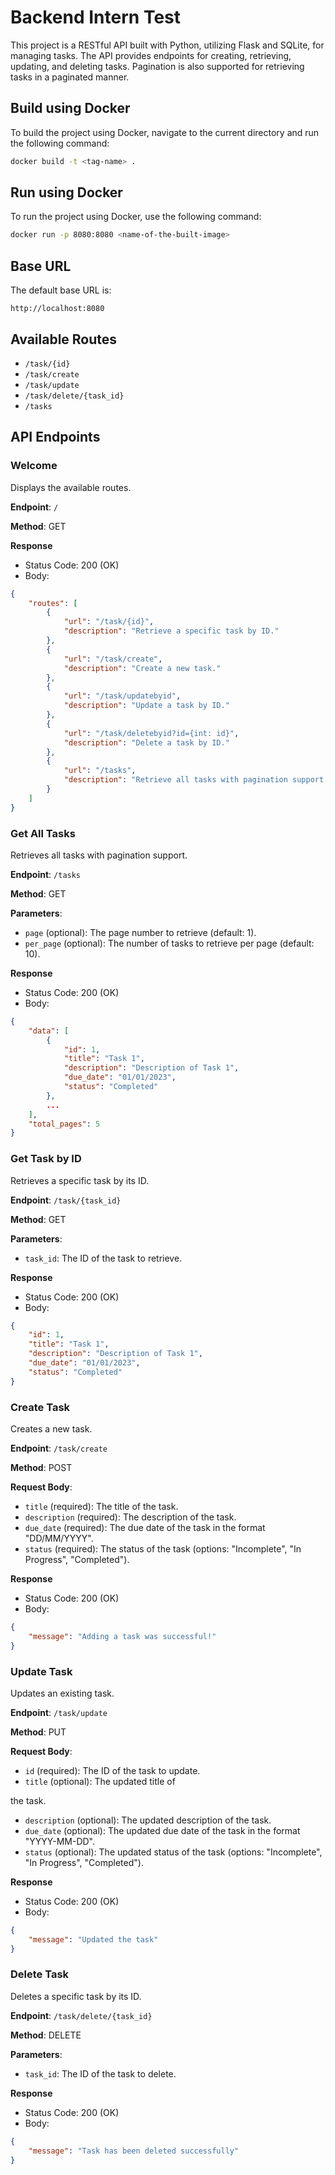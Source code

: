 # Backend Intern Test

This project is a RESTful API built with Python, utilizing Flask and SQLite, for managing tasks. The API provides endpoints for creating, retrieving, updating, and deleting tasks. Pagination is also supported for retrieving tasks in a paginated manner.

## Build using Docker

To build the project using Docker, navigate to the current directory and run the following command:

```bash
docker build -t <tag-name> .
```

## Run using Docker

To run the project using Docker, use the following command:

```bash
docker run -p 8080:8080 <name-of-the-built-image>
```

## Base URL

The default base URL is:

```
http://localhost:8080
```

## Available Routes

- `/task/{id}`
- `/task/create`
- `/task/update`
- `/task/delete/{task_id}`
- `/tasks`

## API Endpoints

### Welcome

Displays the available routes.

**Endpoint**: `/`

**Method**: GET

**Response**

- Status Code: 200 (OK)
- Body:
```json
{
    "routes": [
        {
            "url": "/task/{id}",
            "description": "Retrieve a specific task by ID."
        },
        {
            "url": "/task/create",
            "description": "Create a new task."
        },
        {
            "url": "/task/updatebyid",
            "description": "Update a task by ID."
        },
        {
            "url": "/task/deletebyid?id={int: id}",
            "description": "Delete a task by ID."
        },
        {
            "url": "/tasks",
            "description": "Retrieve all tasks with pagination support."
        }
    ]
}
```

### Get All Tasks

Retrieves all tasks with pagination support.

**Endpoint**: `/tasks`

**Method**: GET

**Parameters**:

- `page` (optional): The page number to retrieve (default: 1).
- `per_page` (optional): The number of tasks to retrieve per page (default: 10).

**Response**

- Status Code: 200 (OK)
- Body:
```json
{
    "data": [
        {
            "id": 1,
            "title": "Task 1",
            "description": "Description of Task 1",
            "due_date": "01/01/2023",
            "status": "Completed"
        },
        ...
    ],
    "total_pages": 5
}
```

### Get Task by ID

Retrieves a specific task by its ID.

**Endpoint**: `/task/{task_id}`

**Method**: GET

**Parameters**:

- `task_id`: The ID of the task to retrieve.

**Response**

- Status Code: 200 (OK)
- Body:
```json
{
    "id": 1,
    "title": "Task 1",
    "description": "Description of Task 1",
    "due_date": "01/01/2023",
    "status": "Completed"
}
```

### Create Task

Creates a new task.

**Endpoint**: `/task/create`

**Method**: POST

**Request Body**:

- `title` (required): The title of the task.
- `description` (required): The description of the task.
- `due_date` (required): The due date of the task in the format "DD/MM/YYYY".
- `status` (required): The status of the task (options: "Incomplete", "In Progress", "Completed").

**Response**

- Status Code: 200 (OK)
- Body:
```json
{
    "message": "Adding a task was successful!"
}
```

### Update Task

Updates an existing task.

**Endpoint**: `/task/update`

**Method**: PUT

**Request Body**:

- `id` (required): The ID of the task to update.
- `title` (optional): The updated title of

 the task.
- `description` (optional): The updated description of the task.
- `due_date` (optional): The updated due date of the task in the format "YYYY-MM-DD".
- `status` (optional): The updated status of the task (options: "Incomplete", "In Progress", "Completed").

**Response**

- Status Code: 200 (OK)
- Body:
```json
{
    "message": "Updated the task"
}
```

### Delete Task

Deletes a specific task by its ID.

**Endpoint**: `/task/delete/{task_id}`

**Method**: DELETE

**Parameters**:

- `task_id`: The ID of the task to delete.

**Response**

- Status Code: 200 (OK)
- Body:
```json
{
    "message": "Task has been deleted successfully"
}
```
